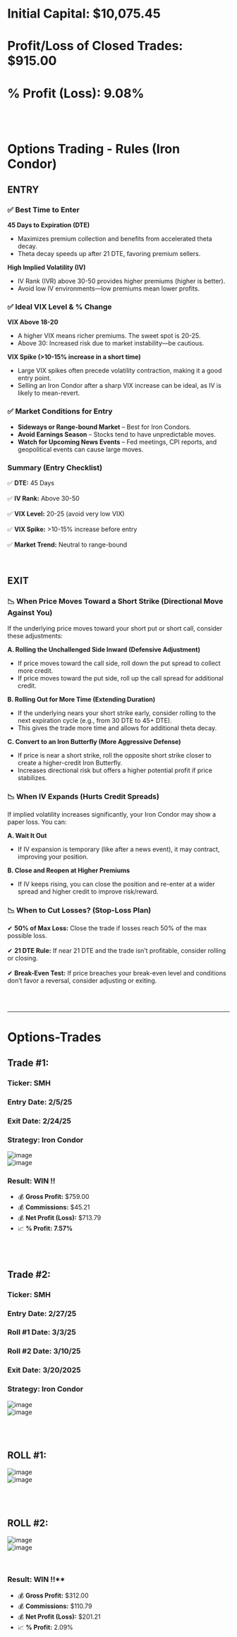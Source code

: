 # Initial Capital: $10,075.45
# Profit/Loss of Closed Trades: $915.00
# % Profit (Loss): 9.08%

<br>
<br>

# Options Trading - Rules (Iron Condor)

## ENTRY

### ✅ Best Time to Enter  

**45 Days to Expiration (DTE)**  
- Maximizes premium collection and benefits from accelerated theta decay.  
- Theta decay speeds up after 21 DTE, favoring premium sellers.  

**High Implied Volatility (IV)**  
- IV Rank (IVR) above 30-50 provides higher premiums (higher is better).  
- Avoid low IV environments—low premiums mean lower profits.  

### ✅ Ideal VIX Level & % Change  

**VIX Above 18-20**  
- A higher VIX means richer premiums. The sweet spot is 20-25.  
- Above 30: Increased risk due to market instability—be cautious.  

**VIX Spike (>10-15% increase in a short time)**  
- Large VIX spikes often precede volatility contraction, making it a good entry point.  
- Selling an Iron Condor after a sharp VIX increase can be ideal, as IV is likely to mean-revert.  

### ✅ Market Conditions for Entry  

- **Sideways or Range-bound Market** – Best for Iron Condors.  
- **Avoid Earnings Season** – Stocks tend to have unpredictable moves.  
- **Watch for Upcoming News Events** – Fed meetings, CPI reports, and geopolitical events can cause large moves.  

### Summary (Entry Checklist)  

✅ **DTE:** 45 Days <br>  
✅ **IV Rank:** Above 30-50 <br>  
✅ **VIX Level:** 20-25 (avoid very low VIX) <br>  
✅ **VIX Spike:** >10-15% increase before entry <br>  
✅ **Market Trend:** Neutral to range-bound  

<br>

## EXIT

### 📉 When Price Moves Toward a Short Strike (Directional Move Against You)  

If the underlying price moves toward your short put or short call, consider these adjustments:  

**A. Rolling the Unchallenged Side Inward (Defensive Adjustment)**  
- If price moves toward the call side, roll down the put spread to collect more credit.  
- If price moves toward the put side, roll up the call spread for additional credit.  

**B. Rolling Out for More Time (Extending Duration)**  
- If the underlying nears your short strike early, consider rolling to the next expiration cycle (e.g., from 30 DTE to 45+ DTE).  
- This gives the trade more time and allows for additional theta decay.  

**C. Convert to an Iron Butterfly (More Aggressive Defense)**  
- If price is near a short strike, roll the opposite short strike closer to create a higher-credit Iron Butterfly.  
- Increases directional risk but offers a higher potential profit if price stabilizes.  

### 📉 When IV Expands (Hurts Credit Spreads)  

If implied volatility increases significantly, your Iron Condor may show a paper loss. You can:  

**A. Wait It Out**  
- If IV expansion is temporary (like after a news event), it may contract, improving your position.  

**B. Close and Reopen at Higher Premiums**  
- If IV keeps rising, you can close the position and re-enter at a wider spread and higher credit to improve risk/reward.  

### 📉 When to Cut Losses? (Stop-Loss Plan)  

✔ **50% of Max Loss:** Close the trade if losses reach 50% of the max possible loss. <br>  
✔ **21 DTE Rule:** If near 21 DTE and the trade isn’t profitable, consider rolling or closing. <br>  
✔ **Break-Even Test:** If price breaches your break-even level and conditions don’t favor a reversal, consider adjusting or exiting. <br>  

<br>
<br>

---

# Options-Trades  

## Trade #1:  
### **Ticker:** SMH  
### **Entry Date:** 2/5/25  
### **Exit Date:** 2/24/25  
### **Strategy:** Iron Condor  

![image](https://github.com/user-attachments/assets/7f751f03-923c-4563-ace3-e5df1ba6c861)  
![image](https://github.com/user-attachments/assets/e2bb7c45-f15e-4b2e-a7fa-3f79aa21b6c0)  

### **Result: WIN !!**  
- 💰 **Gross Profit:** $759.00  
- 💰 **Commissions:** $45.21  
- 💰 **Net Profit (Loss):** $713.79  
- 📈 **% Profit:** **7.57%**  

<br>
<br>

## Trade #2:  
### **Ticker:** SMH  
### **Entry Date:** 2/27/25  
### **Roll #1 Date:** 3/3/25  
### **Roll #2 Date:** 3/10/25  
### **Exit Date:**  3/20/2025
### **Strategy:** Iron Condor  

![image](https://github.com/user-attachments/assets/9b344ed1-2bd0-42ad-8956-e3750c989743)  
![image](https://github.com/user-attachments/assets/1883f925-b3ce-43a9-ac3f-a21e27563c92)  

<br>
<br>

## ROLL #1:  
![image](https://github.com/user-attachments/assets/4855c594-15e6-4f19-b035-96eadb9724f2)  
![image](https://github.com/user-attachments/assets/4f664b0e-048d-4bef-b371-e6dcc06ae1da)  

<br>
<br>

## ROLL #2:  
![image](https://github.com/user-attachments/assets/662c3184-c2be-45f1-97fc-5dc103b2b0de)  
![image](https://github.com/user-attachments/assets/aa7650b6-8c0d-43ac-8511-9b87df9a8b46)  

<br>

### **Result:**  WIN !!**  
- 💰 **Gross Profit:**  $312.00
- 💰 **Commissions:**  $110.79
- 💰 **Net Profit (Loss):**  $201.21
- 📈 **% Profit:**  2.09%

